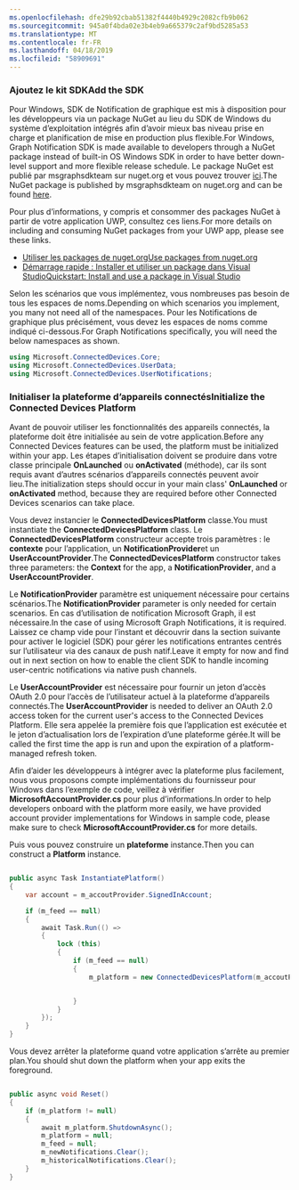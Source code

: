 ```yaml
---
ms.openlocfilehash: dfe29b92cbab51382f4440b4929c2082cfb9b062
ms.sourcegitcommit: 945a0f4bda02e3b4eb9a665379c2af9bd5285a53
ms.translationtype: MT
ms.contentlocale: fr-FR
ms.lasthandoff: 04/18/2019
ms.locfileid: "58909691"
---
```

### <a name="add-the-sdk"></a><span data-ttu-id="93e88-101">Ajoutez le kit SDK</span><span class="sxs-lookup"><span data-stu-id="93e88-101">Add the SDK</span></span>

<span data-ttu-id="93e88-102">Pour Windows, SDK de Notification de graphique est mis à disposition pour les développeurs via un package NuGet au lieu du SDK de Windows du système d’exploitation intégrés afin d’avoir mieux bas niveau prise en charge et planification de mise en production plus flexible.</span><span class="sxs-lookup"><span data-stu-id="93e88-102">For Windows, Graph Notification SDK is made available to developers through a NuGet package instead of built-in OS Windows SDK in order to have better down-level support and more flexible release schedule.</span></span> <span data-ttu-id="93e88-103">Le package NuGet est publié par msgraphsdkteam sur nuget.org et vous pouvez trouver [ici](https://www.nuget.org/profiles/msgraphsdkteam).</span><span class="sxs-lookup"><span data-stu-id="93e88-103">The NuGet package is published by msgraphsdkteam on nuget.org and can be found [here](https://www.nuget.org/profiles/msgraphsdkteam).</span></span> 

<span data-ttu-id="93e88-104">Pour plus d’informations, y compris et consommer des packages NuGet à partir de votre application UWP, consultez ces liens.</span><span class="sxs-lookup"><span data-stu-id="93e88-104">For more details on including and consuming NuGet packages from your UWP app, please see these links.</span></span> 
* [<span data-ttu-id="93e88-105">Utiliser les packages de nuget.org</span><span class="sxs-lookup"><span data-stu-id="93e88-105">Use packages from nuget.org</span></span>](https://docs.microsoft.com/en-us/azure/devops/artifacts/nuget/upstream-sources?view=vsts&tabs=new-nav)
* [<span data-ttu-id="93e88-106">Démarrage rapide : Installer et utiliser un package dans Visual Studio</span><span class="sxs-lookup"><span data-stu-id="93e88-106">Quickstart: Install and use a package in Visual Studio</span></span>](https://docs.microsoft.com/en-us/nuget/quickstart/install-and-use-a-package-in-visual-studio)




<span data-ttu-id="93e88-107">Selon les scénarios que vous implémentez, vous nombreuses pas besoin de tous les espaces de noms.</span><span class="sxs-lookup"><span data-stu-id="93e88-107">Depending on which scenarios you implement, you many not need all of the namespaces.</span></span> <span data-ttu-id="93e88-108">Pour les Notifications de graphique plus précisément, vous devez les espaces de noms comme indiqué ci-dessous.</span><span class="sxs-lookup"><span data-stu-id="93e88-108">For Graph Notifications specifically, you will need the below namespaces as shown.</span></span>


```C#
using Microsoft.ConnectedDevices.Core;
using Microsoft.ConnectedDevices.UserData;
using Microsoft.ConnectedDevices.UserNotifications;

```


### <a name="initialize-the-connected-devices-platform"></a><span data-ttu-id="93e88-109">Initialiser la plateforme d’appareils connectés</span><span class="sxs-lookup"><span data-stu-id="93e88-109">Initialize the Connected Devices Platform</span></span>

<span data-ttu-id="93e88-110">Avant de pouvoir utiliser les fonctionnalités des appareils connectés, la plateforme doit être initialisée au sein de votre application.</span><span class="sxs-lookup"><span data-stu-id="93e88-110">Before any Connected Devices features can be used, the platform must be initialized within your app.</span></span> <span data-ttu-id="93e88-111">Les étapes d’initialisation doivent se produire dans votre classe principale **OnLaunched** ou **onActivated** (méthode), car ils sont requis avant d’autres scénarios d’appareils connectés peuvent avoir lieu.</span><span class="sxs-lookup"><span data-stu-id="93e88-111">The initialization steps should occur in your main class' **OnLaunched** or **onActivated** method, because they are required before other Connected Devices scenarios can take place.</span></span> 

<span data-ttu-id="93e88-112">Vous devez instancier le **ConnectedDevicesPlatform** classe.</span><span class="sxs-lookup"><span data-stu-id="93e88-112">You must instantiate the **ConnectedDevicesPlatform** class.</span></span> <span data-ttu-id="93e88-113">Le **ConnectedDevicesPlatform** constructeur accepte trois paramètres : le **contexte** pour l’application, un **NotificationProvider**et un  **UserAccountProvider**.</span><span class="sxs-lookup"><span data-stu-id="93e88-113">The **ConnectedDevicesPlatform** constructor takes three parameters: the **Context** for the app, a **NotificationProvider**, and a **UserAccountProvider**.</span></span>

<span data-ttu-id="93e88-114">Le **NotificationProvider** paramètre est uniquement nécessaire pour certains scénarios.</span><span class="sxs-lookup"><span data-stu-id="93e88-114">The **NotificationProvider** parameter is only needed for certain scenarios.</span></span> <span data-ttu-id="93e88-115">En cas d’utilisation de notification Microsoft Graph, il est nécessaire.</span><span class="sxs-lookup"><span data-stu-id="93e88-115">In the case of using Microsoft Graph Notifications, it is required.</span></span> <span data-ttu-id="93e88-116">Laissez ce champ vide pour l’instant et découvrir dans la section suivante pour activer le logiciel (SDK) pour gérer les notifications entrantes centrés sur l’utilisateur via des canaux de push natif.</span><span class="sxs-lookup"><span data-stu-id="93e88-116">Leave it empty for now and find out in next section on how to enable the client SDK to handle incoming user-centric notifications via native push channels.</span></span>

<span data-ttu-id="93e88-117">Le **UserAccountProvider** est nécessaire pour fournir un jeton d’accès OAuth 2.0 pour l’accès de l’utilisateur actuel à la plateforme d’appareils connectés.</span><span class="sxs-lookup"><span data-stu-id="93e88-117">The **UserAccountProvider** is needed to deliver an OAuth 2.0 access token for the current user's access to the Connected Devices Platform.</span></span> <span data-ttu-id="93e88-118">Elle sera appelée la première fois que l’application est exécutée et le jeton d’actualisation lors de l’expiration d’une plateforme gérée.</span><span class="sxs-lookup"><span data-stu-id="93e88-118">It will be called the first time the app is run and upon the expiration of a platform-managed refresh token.</span></span> 

<span data-ttu-id="93e88-119">Afin d’aider les développeurs à intégrer avec la plateforme plus facilement, nous vous proposons compte implémentations du fournisseur pour Windows dans l’exemple de code, veillez à vérifier **MicrosoftAccountProvider.cs** pour plus d’informations.</span><span class="sxs-lookup"><span data-stu-id="93e88-119">In order to help developers onboard with the platform more easily, we have provided account provider implementations for Windows in sample code, please make sure to check **MicrosoftAccountProvider.cs** for more details.</span></span> 

<span data-ttu-id="93e88-120">Puis vous pouvez construire un **plateforme** instance.</span><span class="sxs-lookup"><span data-stu-id="93e88-120">Then you can construct a **Platform** instance.</span></span> 

```C#

public async Task InstantiatePlatform()
{
    var account = m_accoutProvider.SignedInAccount;

    if (m_feed == null)
    {
        await Task.Run(() =>
        {
            lock (this)
            {
                if (m_feed == null)
                {
                    m_platform = new ConnectedDevicesPlatform(m_accoutProvider, this);


                }
            }
        });
    }
}

```

<span data-ttu-id="93e88-121">Vous devez arrêter la plateforme quand votre application s’arrête au premier plan.</span><span class="sxs-lookup"><span data-stu-id="93e88-121">You should shut down the platform when your app exits the foreground.</span></span>

```C#

public async void Reset()
{
    if (m_platform != null)
    {
        await m_platform.ShutdownAsync();
        m_platform = null;
        m_feed = null;
        m_newNotifications.Clear();
        m_historicalNotifications.Clear();
    }
}

```

